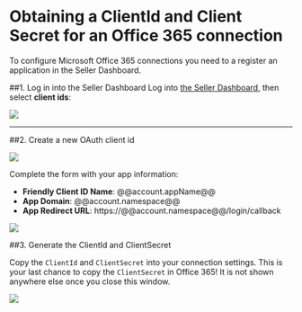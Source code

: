 # Obtaining a ClientId and Client Secret for an Office 365 connection

To configure Microsoft Office 365 connections you need to a register an application in the Seller Dashboard.

##1. Log in into the Seller Dashboard
Log into [the Seller Dashboard](https://sellerdashboard.microsoft.com), then select __client ids__:

![](@@env.MEDIA_URL@@/articles/o365-clientid/o365-portal-1.png)

---

##2. Create a new OAuth client id

![](@@env.MEDIA_URL@@/articles/o365-clientid/o365-portal-2.png)

Complete the form with your app information:

* **Friendly Client ID Name**: @@account.appName@@
* **App Domain**: @@account.namespace@@
* **App Redirect URL**: https://@@account.namespace@@/login/callback

![](@@env.MEDIA_URL@@/articles/o365-clientid/o365-portal-3.png)

##3. Generate the ClientId and ClientSecret

Copy the `ClientId` and `ClientSecret` into your connection settings. This is your last chance to copy the `ClientSecret` in Office 365! It is not shown anywhere else once you close this window.

![](@@env.MEDIA_URL@@/articles/o365-clientid/o365-portal-4.png)
